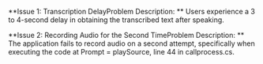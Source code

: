 **Issue 1: Transcription DelayProblem Description: **
Users experience a 3 to 4-second delay in obtaining the transcribed text after speaking.

**Issue 2: Recording Audio for the Second TimeProblem Description: **
The application fails to record audio on a second attempt, specifically when executing the code at Prompt = playSource, line 44 in callprocess.cs.
